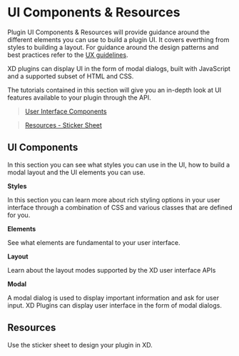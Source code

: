 # UI Components & Resources

Plugin UI Components & Resources will provide guidance around the different elements you can use to build a plugin UI. It covers everthing from styles to building a layout. For guidance around the design patterns and best practices refer to the [UX guidelines](../ux_guidelines/index.md).

XD plugins can display UI in the form of modal dialogs, built with JavaScript and a supported subset of HTML and CSS.

The tutorials contained in this section will give you an in-depth look at UI features available to your plugin through the API.


> [User Interface Components](/reference/ui/index.md)

> [Resources - Sticker Sheet](./Sticker_sheet.md)

## UI Components
In this section you can see what styles you can use in the UI, how to build a modal layout and the UI elements you can use.

 **Styles**

In this section you can learn more about rich styling options in your user interface through a combination of CSS and various classes that are defined for you.

**Elements**

See what elements are fundamental to your user interface.

**Layout** 

Learn about the layout modes supported by the XD user interface APIs 

**Modal**

A modal dialog is used to display important information and ask for user input. XD Plugins can display user interface in the form of modal dialogs.

## Resources
Use the sticker sheet to design your plugin in XD.